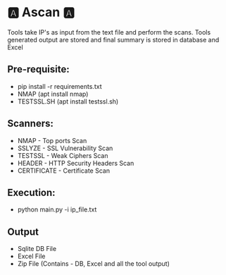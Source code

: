 # :a: Ascan :a:

Tools take IP's as input from the text file and perform the scans. Tools generated output are stored and final summary is stored in database and Excel

## Pre-requisite:
* pip install -r requirements.txt
* NMAP (apt install nmap)
* TESTSSL.SH (apt install testssl.sh)

## Scanners:
* NMAP - Top ports Scan
* SSLYZE - SSL Vulnerability Scan
* TESTSSL - Weak Ciphers Scan
* HEADER - HTTP Security Headers Scan
* CERTIFICATE - Certificate Scan


## Execution:
* python main.py -i ip_file.txt

## Output
* Sqlite DB File
* Excel File
* Zip File (Contains - DB, Excel and all the tool output)